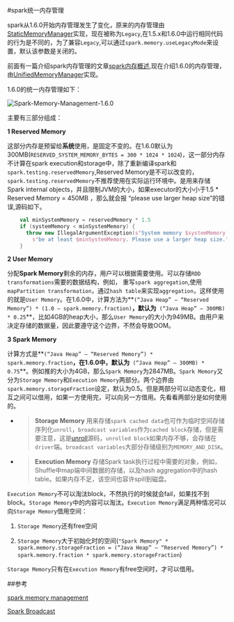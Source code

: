 #spark统一内存管理

spark从1.6.0开始内存管理发生了变化，原来的内存管理由[StaticMemoryManager](https://github.com/apache/spark/blob/branch-1.6/core/src/main/scala/org/apache/spark/memory/StaticMemoryManager.scala)实现，现在被称为`Legacy`,在1.5.x和1.6.0中运行相同代码的行为是不同的，为了兼容`Legacy`,可以通过`spark.memory.useLegacyMode`来设置，默认该参数是关闭的。

前面有一篇介绍spark内存管理的文章[spark内存概述](http://www.jianshu.com/p/f0f28af4bd83),现在介绍1.6.0的内存管理，由[UnifiedMemoryManager](https://github.com/apache/spark/blob/branch-1.6/core/src/main/scala/org/apache/spark/memory/UnifiedMemoryManager.scala)实现。

1.6.0的统一内存管理如下：

![Spark-Memory-Management-1.6.0](https://raw.githubusercontent.com/jacksu/utils4s/master/spark-knowledge/images/Spark-Memory-Management-1.6.0.png)

主要有三部分组成：

**1 Reserved Memory**

这部分内存是预留给**系统**使用，是固定不变的。在1.6.0默认为300MB(`RESERVED_SYSTEM_MEMORY_BYTES = 300 * 1024 * 1024`)，这一部分内存不计算在spark execution和storage中，除了重新编译spark和` spark.testing.reservedMemory`,Reserved Memory是不可以改变的，` spark.testing.reservedMemory`不推荐使用在实际运行环境中。是用来存储Spark internal objects，并且限制JVM的大小，如果executor的大小小于1.5 * Reserved Memory = 450MB ，那么就会报 “please use larger heap size”的错误,源码如下。

```scala
	val minSystemMemory = reservedMemory * 1.5
    if (systemMemory < minSystemMemory) {
      throw new IllegalArgumentException(s"System memory $systemMemory must " +
        s"be at least $minSystemMemory. Please use a larger heap size.")
    }
```

**2 User Memory**

分配**Spark Memory**剩余的内存，用户可以根据需要使用。可以存储`RDD transformations`需要的数据结构，例如，	重写`spark aggregation`,使用`mapPartition transformation`，通过`hash table`来实现`aggregation`，这样使用的就是`User Memory`。在1.6.0中，计算方法为**`(“Java Heap” – “Reserved Memory”) * (1.0 – spark.memory.fraction)`**，默认为**` (“Java Heap” – 300MB) * 0.25`**，比如4GB的heap大小，那么`User Memory`的大小为949MB。由用户来决定存储的数据量，因此要遵守这个边界，不然会导致OOM。


**3 Spark Memory**

计算方式是**`(“Java Heap” – “Reserved Memory”) * spark.memory.fraction`**，在1.6.0中，默认为**` (“Java Heap” – 300MB) * 0.75`**。例如推的大小为4GB，那么`Spark Memory`为2847MB。`Spark Memory`又分为`Storage Memory`和`Execution Memory`两部分。两个边界由`spark.memory.storageFraction`设定，默认为0.5。但是两部分可以动态变化，相互之间可以借用，如果一方使用完，可以向另一方借用。先看看两部分是如何使用的。

* > **Storage Memory** 用来存储`spark cached data`也可作为临时空间存储序列化`unroll`，`broadcast variables`作为`cached block`存储，但是需要注意，这是[unroll](https://github.com/apache/spark/blob/branch-1.6/core/src/main/scala/org/apache/spark/storage/MemoryStore.scala#L249)源码，`unrolled block`如果内存不够，会存储在`driver`端。`broadcast variables`大部分存储级别为`MEMORY_AND_DISK`。

* > **Execution Memory** 存储Spark task执行过程中需要的对象，例如，Shuffle中map端中间数据的存储，以及hash aggregation中的hash table。如果内存不足，该空间也容许spill到磁盘。

`Execution Memory`不可以淘汰block，不然执行的时候就会fail，如果找不到block。`Storage Memory`中的内容可以淘汰。`Execution Memory`满足两种情况可以向`Storage Memory`借用空间：

1. `Storage Memory`还有free空间

2. `Storage Memory`大于初始化时的空间(`"Spark Memory" * spark.memory.storageFraction = (“Java Heap” – “Reserved Memory”) * spark.memory.fraction * spark.memory.storageFraction`)

`Storage Memory`只有在`Execution Memory`有free空间时，才可以借用。

##参考

[spark memory management](http://0x0fff.com/spark-memory-management/)

[Spark Broadcast](http://www.kancloud.cn/kancloud/spark-internals/45238)